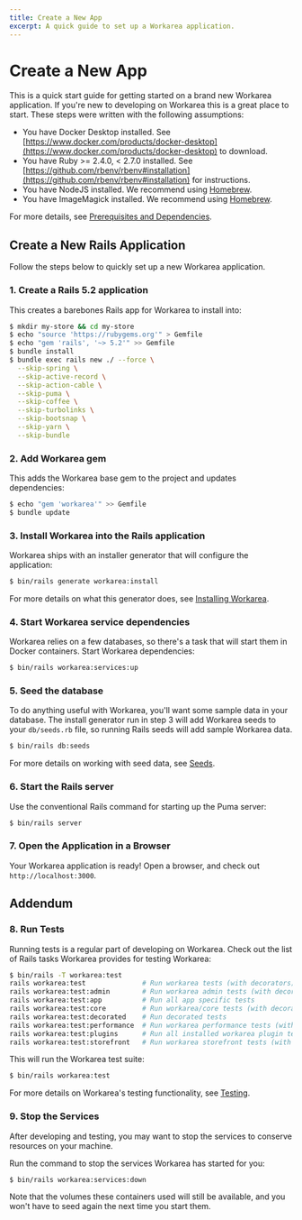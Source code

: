 ```yaml
---
title: Create a New App
excerpt: A quick guide to set up a Workarea application.
---
```


# Create a New App

This is a quick start guide for getting started on a brand new Workarea application. If you're new to developing on Workarea this is a great place to start. These steps were written with the following assumptions:

* You have Docker Desktop installed. See [https://www.docker.com/products/docker-desktop](https://www.docker.com/products/docker-desktop) to download.
* You have Ruby >= 2.4.0, < 2.7.0 installed. See [https://github.com/rbenv/rbenv#installation](https://github.com/rbenv/rbenv#installation) for instructions.
* You have NodeJS installed. We recommend using [Homebrew](https://brew.sh).
* You have ImageMagick installed. We recommend using [Homebrew](https://brew.sh).

For more details, see [Prerequisites and Dependencies](prerequisites-and-dependencies.html).

## Create a New Rails Application

Follow the steps below to quickly set up a new Workarea application.

### 1. Create a Rails 5.2 application

This creates a barebones Rails app for Workarea to install into:

```bash
$ mkdir my-store && cd my-store
$ echo "source 'https://rubygems.org'" > Gemfile
$ echo "gem 'rails', '~> 5.2'" >> Gemfile
$ bundle install
$ bundle exec rails new ./ --force \
  --skip-spring \
  --skip-active-record \
  --skip-action-cable \
  --skip-puma \
  --skip-coffee \
  --skip-turbolinks \
  --skip-bootsnap \
  --skip-yarn \
  --skip-bundle
```

### 2. Add Workarea gem

This adds the Workarea base gem to the project and updates dependencies:

```bash
$ echo "gem 'workarea'" >> Gemfile
$ bundle update
```

### 3. Install Workarea into the Rails application

Workarea ships with an installer generator that will configure the application:

```bash
$ bin/rails generate workarea:install
```

For more details on what this generator does, see [Installing Workarea](installing.html).

### 4. Start Workarea service dependencies

Workarea relies on a few databases, so there's a task that will start them in Docker containers.
Start Workarea dependencies:

```bash
$ bin/rails workarea:services:up
```

### 5. Seed the database

To do anything useful with Workarea, you'll want some sample data in your database.
The install generator run in step 3 will add Workarea seeds to your `db/seeds.rb` file,
so running Rails seeds will add sample Workarea data.

```bash
$ bin/rails db:seeds
```

For more details on working with seed data, see [Seeds](seeds.html).

### 6. Start the Rails server

Use the conventional Rails command for starting up the Puma server:

```bash
$ bin/rails server
```

### 7. Open the Application in a Browser

Your Workarea application is ready! Open a browser, and check out `http://localhost:3000`.


## Addendum

### 8. Run Tests

Running tests is a regular part of developing on Workarea. Check out the list of Rails tasks Workarea provides for testing Workarea:

```bash
$ bin/rails -T workarea:test
rails workarea:test              # Run workarea tests (with decorators)
rails workarea:test:admin        # Run workarea admin tests (with decorators)
rails workarea:test:app          # Run all app specific tests
rails workarea:test:core         # Run workarea/core tests (with decorators)
rails workarea:test:decorated    # Run decorated tests
rails workarea:test:performance  # Run workarea performance tests (with decorators)
rails workarea:test:plugins      # Run all installed workarea plugin tests (with decorators)
rails workarea:test:storefront   # Run workarea storefront tests (with decorators)
```

This will run the Workarea test suite:

```bash
$ bin/rails workarea:test
```

For more details on Workarea's testing functionality, see [Testing](testing.html).

### 9. Stop the Services

After developing and testing, you may want to stop the services to conserve resources on your machine.

Run the command to stop the services Workarea has started for you:

```bash
$ bin/rails workarea:services:down
```

Note that the volumes these containers used will still be available, and you won't have to seed again the next time you start them.
